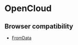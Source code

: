 # OpenCloud

## Browser compatibility

- [FromData](https://developer.mozilla.org/en-US/docs/Web/API/FormData#Browser_compatibility)
